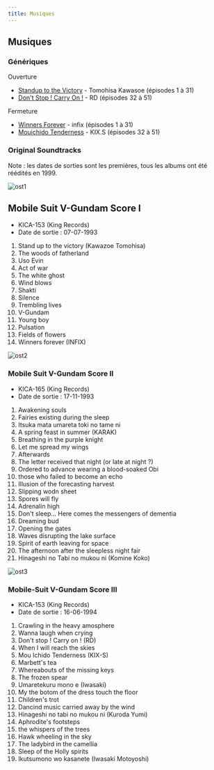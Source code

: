 ```yaml
---
title: Musiques
---
```


Musiques
--------


### Génériques


Ouverture


* [Standup to the Victory](uc/victory-gundam/stand-up-to-the-victory.html) - Tomohisa Kawasoe (épisodes 1 à 31)
* [Don't Stop ! Carry On !](uc/victory-gundam/dont-stop-carry-on.html) - RD (épisodes 32 à 51)


Fermeture


* [Winners Forever](uc/victory-gundam/winners-forever.html) - infix (épisodes 1 à 31)
* [Mouichido Tenderness](uc/victory-gundam/mouichidou-tenderness.html) - KIX.S (épisodes 32 à 51)


### Original Soundtracks


Note : les dates de sorties sont les premières, tous les albums ont été réédités en 1999.


![ost1](/images/stories/saga/vgundam/musiques/ost1.jpg)


Mobile Suit V-Gundam Score I
----------------------------


* KICA-153 (King Records)
* Date de sortie : 07-07-1993


1. Stand up to the victory (Kawazoe Tomohisa)
2. The woods of fatherland
3. Uso Evin
4. Act of war
5. The white ghost
6. Wind blows
7. Shakti
8. Silence
9. Trembling lives
10. V-Gundam
11. Young boy
12. Pulsation
13. Fields of flowers
14. Winners forever (INFIX)


![ost2](/images/stories/saga/vgundam/musiques/ost2.jpg)


### Mobile Suit V-Gundam Score II


* KICA-165 (King Records)
* Date de sortie : 17-11-1993


1. Awakening souls
2. Fairies existing during the sleep
3. Itsuka mata umareta toki no tame ni
4. A spring feast in summer (KARAK)
5. Breathing in the purple knight
6. Let me spread my wings
7. Afterwards
8. The letter received that night (or late at night ?)
9. Ordered to advance wearing a blood-soaked Obi
10. those who failed to become an echo
11. Illusion of the forecasting harvest
12. Slipping wodn sheet
13. Spores will fly
14. Adrenalin high
15. Don't sleep... Here comes the messengers of dementia
16. Dreaming bud
17. Opening the gates
18. Waves disrupting the lake surface
19. Spirit of earth leaving for space
20. The afternoon after the sleepless night fair
21. Hinageshi no Tabi no mukou ni (Komine Koko)


![ost3](/images/stories/saga/vgundam/musiques/ost3.jpg)


### Mobile-Suit V-Gundam Score III


* KICA-153 (King Records)
* Date de sortie : 16-06-1994


1. Crawling in the heavy amosphere
2. Wanna laugh when crying
3. Don't stop ! Carry on ! (RD)
4. When I will reach the skies
5. Mou Ichido Tenderness (KIX-S)
6. Marbett's tea
7. Whereabouts of the missing keys
8. The frozen spear
9. Umaretekuru mono e (Iwasaki)
10. My the botom of the dress touch the floor
11. Children's trot
12. Dancind music carried away by the wind
13. Hinageshi no tabi no mukou ni (Kuroda Yumi)
14. Aphrodite's footsteps
15. the whispers of the trees
16. Hawk wheeling in the sky
17. The ladybird in the camellia
18. Sleep of the Holly spirits
19. Ikutsumono wo kasanete (Iwasaki Motoyoshi)
